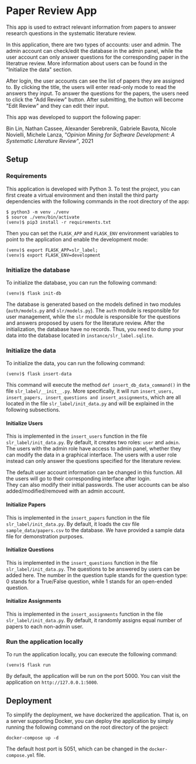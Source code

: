 # Paper Review App

This app is used to extract relevant information from papers to answer research questions in the systematic literature review. 

In this application, there are two types of accounts: user and admin. The admin account can check/edit the database in the admin panel, while the user account can only answer questions for the corresponding paper in the literatrue review. More information about users can be found in the "Initialize the data" section. 

After login, the user accounts can see the list of papers they are assigned to. By clicking the title, the users will enter read-only mode to read the answers they input. To answer the questions for the papers, the users need to click the "Add Review" button. After submitting, the button will become "Edit Review" and they can edit their input. 

This app was developed to support the following paper:

Bin Lin, Nathan Cassee, Alexander Serebrenik, Gabriele Bavota, Nicole Novielli, Michele Lanza, *"Opinion Mining for Software Development: A Systematic Literature Review"*, 2021


## Setup

### Requirements

This application is developed with Python 3. To test the project, you can first create a virtual environment and then install the third party dependencies with the following commands in the root directory of the app:

```
$ python3 -m venv ./venv
$ source ./venv/bin/activate
(venv)$ pip3 install -r requirements.txt
```

Then you can set the ``FLASK_APP`` and ``FLASK_ENV`` environment variables to point to the application and enable the development mode:

```
(venv)$ export FLASK_APP=slr_label;
(venv)$ export FLASK_ENV=development
```

### Initialize the database

To initialize the database, you can run the following command:

```
(venv)$ flask init-db
```

The database is generated based on the models defined in two modules (``auth/models.py`` and ``slr/models.py``). 
The ``auth`` module is responsible for user management, while the ``slr`` module is responsible for the questions and answers proposed by users for the literature review.
After the initialization, the database have no records. Thus, you need to dump your data into the database located in ``instance/slr_label.sqlite``.

### Initialize the data

To initialize the data, you can run the following command:

```
(venv)$ flask insert-data
```

This command will execute the method ``def insert_db_data_command()`` in the file ``slr_label/__init__.py``. More specifically, it will run ``insert_users, insert_papers, insert_questions and insert_assignments``, which are all located in the file ``slr_label/init_data.py`` and will be explained in the following subsections. 

#### Initialize Users

This is implemented in the ``insert_users`` function in the file ``slr_label/init_data.py``. By default, it creates two roles: ``user`` and ``admin``. The users with the admin role have access to admin panel, whether they can modify the data in a graphical interface. The users with a user role instead can only answer the questions specified for the literature review. 

The default user account information can be changed in this function. All the users will go to their corresponding interface after login.  
They can also modify their initial passwords. The user accounts can be also added/modified/removed with an admin account. 

#### Initialize Papers

This is implemented in the ``insert_papers`` function in the file ``slr_label/init_data.py``. By default, it loads the csv file ``sample_data/papers.csv`` to the database. We have provided a sample data file for demonstration purposes. 

#### Initialize Questions

This is implemented in the ``insert_questions`` function in the file ``slr_label/init_data.py``. The questions to be answered by users can be added here. The number in the question tuple stands for the question type: 0 stands for a True/False question, while 1 stands for an open-ended question.

#### Initialize Assignments

This is implemented in the ``insert_assignments`` function in the file ``slr_label/init_data.py``. By default, it randomly assigns equal number of papers to each non-admin user. 

### Run the application locally

To run the application locally, you can execute the following command:

```
(venv)$ flask run
```

By default, the application will be run on the port 5000. You can visit the application on ``http://127.0.0.1:5000``. 

## Deployment

To simplify the deployment, we have dockerized the application. That is, on a server supporting Docker, you can deploy the application by simply running the following command on the root directory of the project:

```
docker-compose up -d
```

The default host port is 5051, which can be changed in the ``docker-compose.yml`` file.